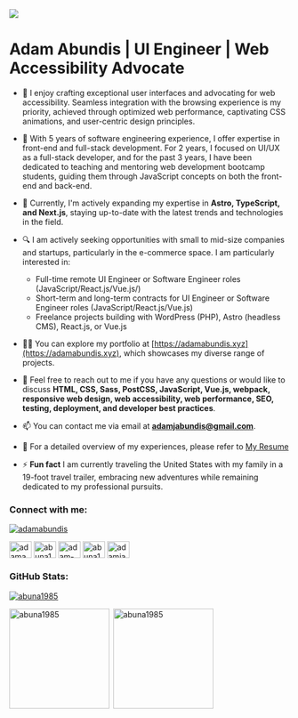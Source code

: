 <img src="https://user-images.githubusercontent.com/21162229/160209642-f0c0a2de-01dc-4bee-bf8b-40b44c5adab6.png" />

<h1>Adam Abundis | UI Engineer | Web Accessibility Advocate</h1>

- 🧍 I enjoy crafting exceptional user interfaces and advocating for web accessibility. Seamless integration with the browsing experience is my priority, achieved through optimized web performance, captivating CSS animations, and user-centric design principles.

- 🧍 With 5 years of software engineering experience, I offer expertise in front-end and full-stack development. For 2 years, I focused on UI/UX as a full-stack developer, and for the past 3 years, I have been dedicated to teaching and mentoring web development bootcamp students, guiding them through JavaScript concepts on both the front-end and back-end.

- 🌱 Currently, I'm actively expanding my expertise in **Astro, TypeScript, and Next.js**, staying up-to-date with the latest trends and technologies in the field.

- &#128269;   I am actively seeking opportunities with small to mid-size companies and startups, particularly in the e-commerce space. I am particularly interested in:
  
  * Full-time remote UI Engineer or Software Engineer roles (JavaScript/React.js/Vue.js/)
  * Short-term and long-term contracts for UI Engineer or Software Engineer roles (JavaScript/React.js/Vue.js)
  * Freelance projects building with WordPress (PHP), Astro (headless CMS), React.js, or Vue.js

- 👨‍💻 You can explore my portfolio at [https://adamabundis.xyz](https://adamabundis.xyz), which showcases my diverse range of projects.

- 💬 Feel free to reach out to me if you have any questions or would like to discuss **HTML, CSS, Sass, PostCSS, JavaScript, Vue.js, webpack, responsive web design, web accessibility, web performance, SEO, testing, deployment, and  developer best practices**.

- 📫  You can contact me via email at <strong><a href="mailto:adamjabundis@gmail.com">adamjabundis@gmail.com</a></strong>.

- 📄 For a detailed overview of my experiences, please refer to [My Resume](https://adamabundis.xyz/docs/AdamAbundisResume.pdf)

- ⚡ **Fun fact** I am currently traveling the United States with my family in a 19-foot travel trailer, embracing new adventures while remaining dedicated to my professional pursuits.

<h3 align="left">Connect with me:</h3>
<p align="left"> <a href="https://twitter.com/adamabundis" target="blank"><img src="https://img.shields.io/twitter/follow/adamabundis?logo=twitter&style=for-the-badge" alt="adamabundis" /></a> </p>
<p align="left">
 <a href="https://codepen.io/adamabundis" target="blank"><img align="center" src="https://raw.githubusercontent.com/rahuldkjain/github-profile-readme-generator/master/src/images/icons/Social/codepen.svg" alt="adamabundis" height="30" width="40" /></a>
 <a href="https://dev.to/abuna1985" target="blank"><img align="center" src="https://cdn.jsdelivr.net/npm/simple-icons@3.0.1/icons/dev-dot-to.svg" alt="abuna1985" height="30" width="40" /></a>
 <a href="https://linkedin.com/in/adam-abundis" target="blank"><img align="center" src="https://raw.githubusercontent.com/rahuldkjain/github-profile-readme-generator/master/src/images/icons/Social/linked-in-alt.svg" alt="adam-abundis" height="30" width="40" /></a>
 <a href="https://codesandbox.com/abuna1985" target="blank"><img align="center" src="https://cdn.jsdelivr.net/npm/simple-icons@3.0.1/icons/codesandbox.svg" alt="abuna1985" height="30" width="40" /></a>
 <a href="https://www.hackerrank.com/adamjabundis" target="blank"><img align="center" src="https://raw.githubusercontent.com/rahuldkjain/github-profile-readme-generator/master/src/images/icons/Social/hackerrank.svg" alt="adamjabundis" height="30" width="40" /></a>
</p>

<h3 align="left">GitHub Stats:</h3>
<p align="left"> <a href="https://github.com/ryo-ma/github-profile-trophy"><img src="https://github-profile-trophy.vercel.app/?username=abuna1985" alt="abuna1985" /></a> </p>
<p><img align="left" src="https://github-readme-stats.vercel.app/api/top-langs?username=abuna1985&show_icons=true&locale=en&layout=compact&langs_count=9" alt="abuna1985" height="180" /></p>

<p>&nbsp;<img align="center" src="https://github-readme-stats.vercel.app/api?username=abuna1985&show_icons=true&locale=en" alt="abuna1985" height="180" /></p>

